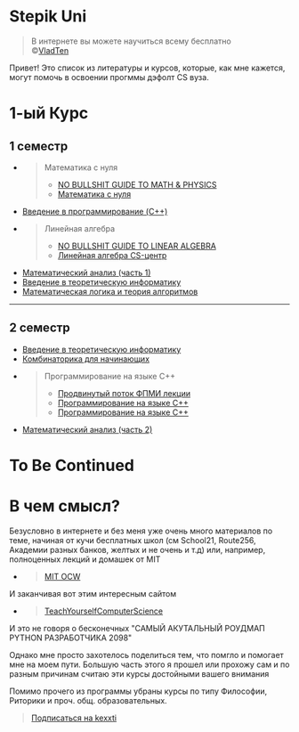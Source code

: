 # Stepik Uni

> В интернете вы можете научиться всему бесплатно <br>
©[VladTen](https://t.me/tenfoundation)

Привет! Это список из литературы и курсов, которые, как мне кажется, могут помочь в освоении прогммы дэфолт CS вуза. 

# 1-ый Курс
 
## 1 семестр
- > Математика с нуля
  > - [NO BULLSHIT GUIDE TO MATH & PHYSICS](https://minireference.com/)
  > - [Математика с нуля](https://stepik.org/course/227868/promo)
- [Введение в программирование (C++)](https://stepik.org/course/363/syllabus)
- > Линейная алгебра
  > - [NO BULLSHIT GUIDE TO LINEAR ALGEBRA](https://minireference.com/)
  > - [Линейная алгебра CS-центр](https://stepik.org/course/2461/syllabus)
- [Математический анализ (часть 1)](https://stepik.org/course/716/promo?search=7292896844)
- [Введение в теоретическую информатику](https://stepik.org/course/104)
- [Математическая логика и теория алгоритмов](https://stepik.org/course/48679/syllabus)
________________

## 2 семестр


- [Введение в теоретическую информатику ](https://stepik.org/course/104)
- [Комбинаторика для начинающих](https://stepik.org/course/212641/syllabus) 
- > Программирование на языке C++
  >  - [Продвинутый поток ФПМИ лекции](https://www.youtube.com/playlist?list=PLmSYEYYGhnBviRYhIDty-CSTDS16a3whl) 
  > - [Программирование на языке C++](https://stepik.org/course/7/syllabus)
  > - [Программирование на языке C++](https://stepik.org/course/3206/syllabus)
- [Математический анализ (часть 2)](https://stepik.org/course/711/promo?search=7292896845)



# To Be Continued

# В чем смысл?

Безусловно в интернете и без меня уже очень много материалов по теме, начиная от кучи бесплатных школ (см School21, Route256, Академии разных банков, желтых и не очень и т.д) или, например, полноценных лекций и домашек от MIT 
 - > [MIT OCW](https://ocw.mit.edu/) <br>
 
И заканчивая вот этим интересным сайтом

 - > [TeachYourselfComputerScience](https://teachyourselfcs.com/)

 И это не говоря о бесконечных "САМЫЙ АКУТАЛЬНЫЙ РОУДМАП PYTHON РАЗРАБОТЧИКА 2098"

 Однако мне просто захотелось поделиться тем, что помгло и помогает мне на моем пути. Большую часть этого я прошел или прохожу сам и по разным причинам считаю эти курсы достойными вашего внимания

 Помимо прочего из программы убраны курсы по типу Философии, Риторики и проч. общ. образовательных. 

 > [Подписаться на kexxti](https://t.me/kexxtich)
 